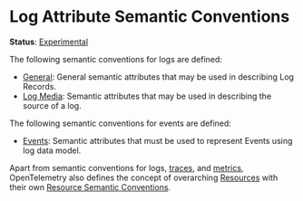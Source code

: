 # Log Attribute Semantic Conventions

**Status**: [Experimental](../../document-status.md)

The following semantic conventions for logs are defined:

* [General](general.md): General semantic attributes that may be used in describing Log Records.
* [Log Media](media.md): Semantic attributes that may be used in describing the source of a log.

The following semantic conventions for events are defined:

* [Events](events.md): Semantic attributes that must be used to represent Events using log data model.

Apart from semantic conventions for logs, [traces](../../trace/semantic_conventions/README.md), and [metrics](../../metrics/semantic_conventions/README.md),
OpenTelemetry also defines the concept of overarching [Resources](https://github.com/open-telemetry/opentelemetry-specification/tree/1.21.0/specification/resource/sdk.md) with their own
[Resource Semantic Conventions](../../resource/semantic_conventions/README.md).
